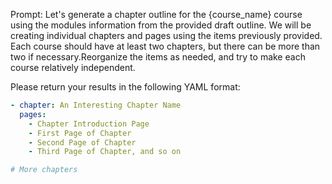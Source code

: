 Prompt: Let's generate a chapter outline for the {course_name} course using the modules information from the provided draft outline. We will be creating individual chapters and pages using the items previously provided. Each course should have at least two chapters, but there can be more than two if necessary.Reorganize the items as needed, and try to make each course relatively independent. 

Please return your results in the following YAML format:

```yaml
- chapter: An Interesting Chapter Name
  pages:
    - Chapter Introduction Page
    - First Page of Chapter
    - Second Page of Chapter
    - Third Page of Chapter, and so on

# More chapters
```

